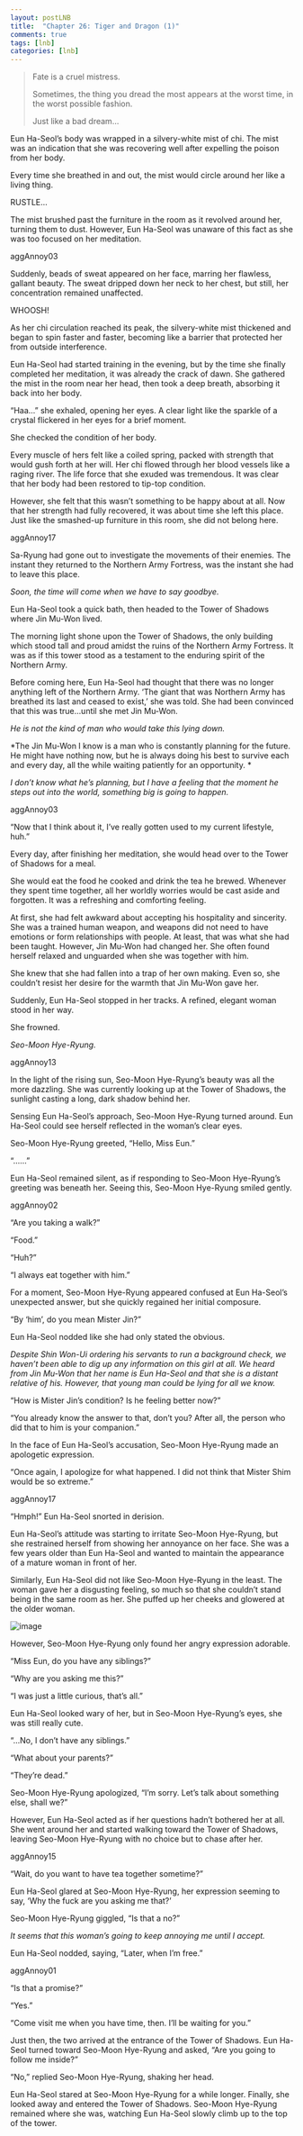 ```yaml
---
layout: postLNB
title:  "Chapter 26: Tiger and Dragon (1)"
comments: true
tags: [lnb]
categories: [lnb]
---
```


<blockquote>Fate is a cruel mistress.

Sometimes, the thing you dread the most appears at the worst time, in the worst possible fashion.

Just like a bad dream…</blockquote>

Eun Ha-Seol’s body was wrapped in a silvery-white mist of chi. The mist was an indication that she was recovering well after expelling the poison from her body.

Every time she breathed in and out, the mist would circle around her like a living thing.

RUSTLE…

The mist brushed past the furniture in the room as it revolved around her, turning them to dust. However, Eun Ha-Seol was unaware of this fact as she was too focused on her meditation.

aggAnnoy03

Suddenly, beads of sweat appeared on her face, marring her flawless, gallant beauty. The sweat dripped down her neck to her chest, but still, her concentration remained unaffected.

WHOOSH!

As her chi circulation reached its peak, the silvery-white mist thickened and began to spin faster and faster, becoming like a barrier that protected her from outside interference.

Eun Ha-Seol had started training in the evening, but by the time she finally completed her meditation, it was already the crack of dawn. She gathered the mist in the room near her head, then took a deep breath, absorbing it back into her body.

“Haa…” she exhaled, opening her eyes. A clear light like the sparkle of a crystal flickered in her eyes for a brief moment.

She checked the condition of her body.

Every muscle of hers felt like a coiled spring, packed with strength that would gush forth at her will. Her chi flowed through her blood vessels like a raging river. The life force that she exuded was tremendous. It was clear that her body had been restored to tip-top condition. 

However, she felt that this wasn’t something to be happy about at all. Now that her strength had fully recovered, it was about time she left this place. Just like the smashed-up furniture in this room, she did not belong here.

aggAnnoy17

Sa-Ryung had gone out to investigate the movements of their enemies. The instant they returned to the Northern Army Fortress, was the instant she had to leave this place.

*Soon, the time will come when we have to say goodbye.*

Eun Ha-Seol took a quick bath, then headed to the Tower of Shadows where Jin Mu-Won lived.

The morning light shone upon the Tower of Shadows, the only building which stood tall and proud amidst the ruins of the Northern Army Fortress. It was as if this tower stood as a testament to the enduring spirit of the Northern Army. 

Before coming here, Eun Ha-Seol had thought that there was no longer anything left of the Northern Army. ‘The giant that was Northern Army has breathed its last and ceased to exist,’ she was told. She had been convinced that this was true…until she met Jin Mu-Won.

*He is not the kind of man who would take this lying down.*

*The Jin Mu-Won I know is a man who is constantly planning for the future. He might have nothing now, but he is always doing his best to survive each and every day, all the while waiting patiently for an opportunity. *

*I don’t know what he’s planning, but I have a feeling that the moment he steps out into the world, something big is going to happen.*

aggAnnoy03

“Now that I think about it, I’ve really gotten used to my current lifestyle, huh.”

Every day, after finishing her meditation, she would head over to the Tower of Shadows for a meal.

She would eat the food he cooked and drink the tea he brewed. Whenever they spent time together, all her worldly worries would be cast aside and forgotten. It was a refreshing and comforting feeling.

At first, she had felt awkward about accepting his hospitality and sincerity. She was a trained human weapon, and weapons did not need to have emotions or form relationships with people. At least, that was what she had been taught. However, Jin Mu-Won had changed her. She often found herself relaxed and unguarded when she was together with him.

She knew that she had fallen into a trap of her own making. Even so, she couldn’t resist her desire for the warmth that Jin Mu-Won gave her.

Suddenly, Eun Ha-Seol stopped in her tracks. A refined, elegant woman stood in her way.

She frowned.

*Seo-Moon Hye-Ryung.*

aggAnnoy13

In the light of the rising sun, Seo-Moon Hye-Ryung’s beauty was all the more dazzling. She was currently looking up at the Tower of Shadows, the sunlight casting a long, dark shadow behind her.

Sensing Eun Ha-Seol’s approach, Seo-Moon Hye-Ryung turned around. Eun Ha-Seol could see herself reflected in the woman’s clear eyes.

Seo-Moon Hye-Ryung greeted, “Hello, Miss Eun.”

“……”

Eun Ha-Seol remained silent, as if responding to Seo-Moon Hye-Ryung’s greeting was beneath her. Seeing this, Seo-Moon Hye-Ryung smiled gently.

aggAnnoy02

“Are you taking a walk?”

“Food.”

“Huh?”

“I always eat together with him.”

For a moment, Seo-Moon Hye-Ryung appeared confused at Eun Ha-Seol’s unexpected answer, but she quickly regained her initial composure.

“By ‘him’, do you mean Mister Jin?”

Eun Ha-Seol nodded like she had only stated the obvious. 

*Despite Shin Won-Ui ordering his servants to run a background check, we haven’t been able to dig up any information on this girl at all. We heard from Jin Mu-Won that her name is Eun Ha-Seol and that she is a distant relative of his. However, that young man could be lying for all we know.*

“How is Mister Jin’s condition? Is he feeling better now?”

“You already know the answer to that, don’t you? After all, the person who did that to him is your companion.”

In the face of Eun Ha-Seol’s accusation, Seo-Moon Hye-Ryung made an apologetic expression.

“Once again, I apologize for what happened. I did not think that Mister Shim would be so extreme.”

aggAnnoy17

“Hmph!” Eun Ha-Seol snorted in derision. 

Eun Ha-Seol’s attitude was starting to irritate Seo-Moon Hye-Ryung, but she restrained herself from showing her annoyance on her face. She was a few years older than Eun Ha-Seol and wanted to maintain the appearance of a mature woman in front of her.

Similarly, Eun Ha-Seol did not like Seo-Moon Hye-Ryung in the least. The woman gave her a disgusting feeling, so much so that she couldn’t stand being in the same room as her. She puffed up her cheeks and glowered at the older woman.

![image](/Images/026-insert.jpg)

However, Seo-Moon Hye-Ryung only found her angry expression adorable.

“Miss Eun, do you have any siblings?”

“Why are you asking me this?”

“I was just a little curious, that’s all.”

Eun Ha-Seol looked wary of her, but in Seo-Moon Hye-Ryung’s eyes, she was still really cute.

“…No, I don’t have any siblings.”

“What about your parents?”

“They’re dead.”

Seo-Moon Hye-Ryung apologized, “I’m sorry. Let’s talk about something else, shall we?”

However, Eun Ha-Seol acted as if her questions hadn’t bothered her at all. She went around her and started walking toward the Tower of Shadows, leaving Seo-Moon Hye-Ryung with no choice but to chase after her.

aggAnnoy15

“Wait, do you want to have tea together sometime?”

Eun Ha-Seol glared at Seo-Moon Hye-Ryung, her expression seeming to say, ‘Why the fuck are you asking me that?’

Seo-Moon Hye-Ryung giggled, “Is that a no?”

*It seems that this woman’s going to keep annoying me until I accept.* 

Eun Ha-Seol nodded, saying, “Later, when I’m free.”

aggAnnoy01

“Is that a promise?”

“Yes.”

“Come visit me when you have time, then. I’ll be waiting for you.”

Just then, the two arrived at the entrance of the Tower of Shadows. Eun Ha-Seol turned toward Seo-Moon Hye-Ryung and asked, “Are you going to follow me inside?”

“No,” replied Seo-Moon Hye-Ryung, shaking her head.

Eun Ha-Seol stared at Seo-Moon Hye-Ryung for a while longer. Finally, she looked away and entered the Tower of Shadows. Seo-Moon Hye-Ryung remained where she was, watching Eun Ha-Seol slowly climb up to the top of the tower.

